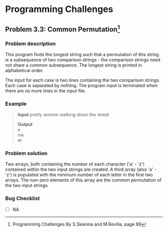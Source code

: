 # Programming Challenges
## Problem 3.3: Common Permutation[^1]
### Problem description
This program finds the longest string such that a permutation of this string is a subsequence of two comparison strings - the comparison strings need not share a common subsequence. The longest string is printed in alphabetical order.

The input for each case is two lines containing the two comparison strings. Each case is separated by nothing. The program input is terminated when there are no more lines in the input file.


### Example 
>**Input**
>pretty
>women
>walking
>down
>the
>street                                                                

>**Output**                                             
>e                                                      
>nw                          
>et                                                   

### Problem solution
Two arrays, both containing the number of each character ('a' - 'z') contained within the two input strings are created. A third array (also 'a' - 'z') is populated with the minimum number of each letter in the first two arrays. The non-zero elements of this array are the common permutation of the two input strings.

### Bug Checklist
- [ ] NA

[^1]: Programming Challenges By S.Skienna and M.Revilla, page 69